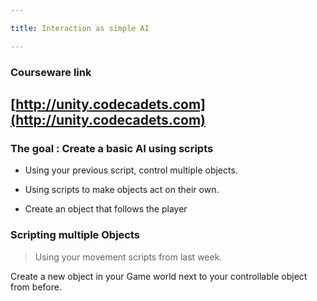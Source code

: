 ```yaml
---

title: Interaction as simple AI

---
```



### Courseware link


## [http://unity.codecadets.com](http://unity.codecadets.com)

### The goal : Create a basic AI using scripts

* Using your previous script, control multiple objects.

* Using scripts to make objects act on their own.

* Create an object that follows the player


### Scripting multiple Objects

> Using your movement scripts from last week.

Create a new object in your Game world next to your controllable object from before.
